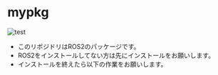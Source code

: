 # mypkg
![test](https://github.com/fwhdshkjfh/mypkg/actions/workflows/test.yml/badge.svg)

- このリポジドリはROS2のパッケージです。
- ROS2をインストールしてない方は先にインストールをお願いします。
- インストールを終えたら以下の作業をお願いします。


~~~$ git clone https://github.com/fwhdshkjfh/mypkg.git~~~
